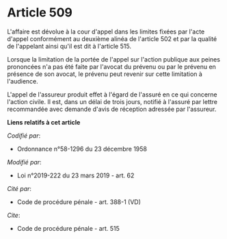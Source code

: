 # Article 509

L'affaire est dévolue à la cour d'appel dans les limites fixées par l'acte d'appel conformément au deuxième alinéa de
l'article 502 et par la qualité de l'appelant ainsi qu'il est dit à l'article 515.

Lorsque la limitation de la portée de l'appel sur l'action publique aux peines prononcées n'a pas été faite par l'avocat du
prévenu ou par le prévenu en présence de son avocat, le prévenu peut revenir sur cette limitation à l'audience.

L'appel de l'assureur produit effet à l'égard de l'assuré en ce qui concerne l'action civile. Il est, dans un délai de trois
jours, notifié à l'assuré par lettre recommandée avec demande d'avis de réception adressée par l'assureur.

**Liens relatifs à cet article**

_Codifié par_:

  - Ordonnance n°58-1296 du 23 décembre 1958

_Modifié par_:

  - Loi n°2019-222 du 23 mars 2019 - art. 62

_Cité par_:

  - Code de procédure pénale - art. 388-1 (VD)

_Cite_:

  - Code de procédure pénale - art. 515
